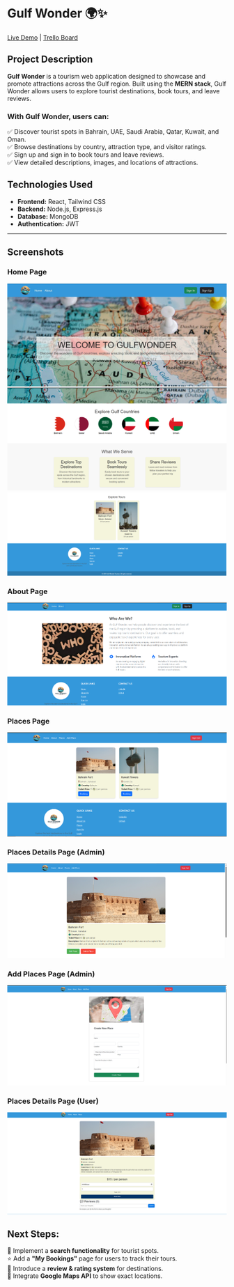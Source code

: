 # Gulf Wonder 🌍✨  

[Live Demo](https://gulf-wonder-frontend-dgz5.vercel.app/) | [Trello Board](#)  

## Project Description  

**Gulf Wonder** is a tourism web application designed to showcase and promote attractions across the Gulf region. Built using the **MERN stack**, Gulf Wonder allows users to explore tourist destinations, book tours, and leave reviews.  

### With Gulf Wonder, users can:  
✅ Discover tourist spots in Bahrain, UAE, Saudi Arabia, Qatar, Kuwait, and Oman.  
✅ Browse destinations by country, attraction type, and visitor ratings.  
✅ Sign up and sign in to book tours and leave reviews.  
✅ View detailed descriptions, images, and locations of attractions.  

## Technologies Used  

- **Frontend:** React, Tailwind CSS  
- **Backend:** Node.js, Express.js  
- **Database:** MongoDB  
- **Authentication:** JWT  

---

## Screenshots  
### **Home Page**  
![alt text](<Home 1.jpg>)
![alt text](image-1.png)
![alt text](image-2.png)

### **About Page**  
![alt text](image-3.png)  

### **Places Page**  
![alt text](image-4.png)

### **Places Details Page (Admin)**  
![alt text](image-6.png) 

### **Add Places Page (Admin)**  
![alt text](image-5.png)

### **Places Details Page (User)**  
![alt text](image-7.png)



## Next Steps:  
🚀 Implement a **search functionality** for tourist spots.  
⭐ Add a **"My Bookings"** page for users to track their tours.  
💬 Introduce a **review & rating system** for destinations.  
📍 Integrate **Google Maps API** to show exact locations. 